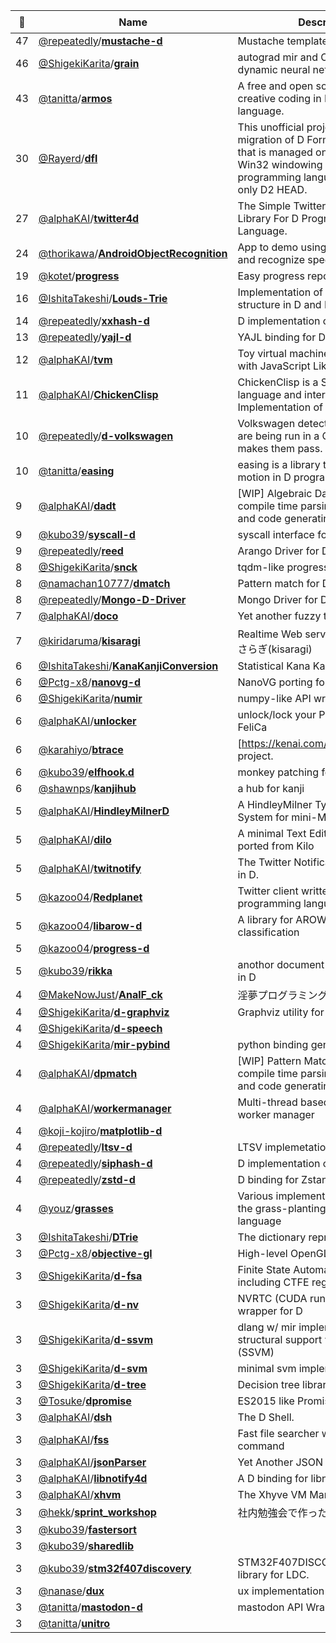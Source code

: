 |:star2: | Name | Description | 🌍|
|---|---|---|---|
|47|[@repeatedly](https://github.com/repeatedly)/[**mustache-d**](https://github.com/repeatedly/mustache-d)|Mustache template engine for D|[:arrow_upper_right:](http://mustache.github.com/)|
|46|[@ShigekiKarita](https://github.com/ShigekiKarita)/[**grain**](https://github.com/ShigekiKarita/grain)|autograd mir and CUDA library for dynamic neural networks in D.|[:arrow_upper_right:](https://shigekikarita.github.io/grain)|
|43|[@tanitta](https://github.com/tanitta)/[**armos**](https://github.com/tanitta/armos)|A free and open source library for creative coding in D programming language.||
|30|[@Rayerd](https://github.com/Rayerd)/[**dfl**](https://github.com/Rayerd/dfl)|This unofficial project for D2.x is a migration of D Forms Library (DFL) that is managed on SVN. DFL is a Win32 windowing library for the D programming language. We support only D2 HEAD.|[:arrow_upper_right:](http://wiki.dprogramming.com/Dfl/HomePage)|
|27|[@alphaKAI](https://github.com/alphaKAI)/[**twitter4d**](https://github.com/alphaKAI/twitter4d)|The Simple Twitter API Wrapper Library For D Programming Language.||
|24|[@thorikawa](https://github.com/thorikawa)/[**AndroidObjectRecognition**](https://github.com/thorikawa/AndroidObjectRecognition)|App to demo using android camera and recognize specific object.||
|19|[@kotet](https://github.com/kotet)/[**progress**](https://github.com/kotet/progress)|Easy progress reporting for D||
|16|[@IshitaTakeshi](https://github.com/IshitaTakeshi)/[**Louds-Trie**](https://github.com/IshitaTakeshi/Louds-Trie)|Implementation of the Trie data structure in D and Python.||
|14|[@repeatedly](https://github.com/repeatedly)/[**xxhash-d**](https://github.com/repeatedly/xxhash-d)|D implementation of xxhash||
|13|[@repeatedly](https://github.com/repeatedly)/[**yajl-d**](https://github.com/repeatedly/yajl-d)|YAJL binding for D||
|12|[@alphaKAI](https://github.com/alphaKAI)/[**tvm**](https://github.com/alphaKAI/tvm)|Toy virtual machine and JIT Engine with JavaScript Like Syntax||
|11|[@alphaKAI](https://github.com/alphaKAI)/[**ChickenClisp**](https://github.com/alphaKAI/ChickenClisp)|ChickenClisp is a Scheme like language and interpreter. An Implementation of Orelang in D||
|10|[@repeatedly](https://github.com/repeatedly)/[**d-volkswagen**](https://github.com/repeatedly/d-volkswagen)|Volkswagen detects when your tests are being run in a CI server, and makes them pass.||
|10|[@tanitta](https://github.com/tanitta)/[**easing**](https://github.com/tanitta/easing)|easing is a library that add flavor to motion in D programming language.||
|9|[@alphaKAI](https://github.com/alphaKAI)/[**dadt**](https://github.com/alphaKAI/dadt)|[WIP] Algebraic Data Type for D,  by compile time parsing with pegged and code generating||
|9|[@kubo39](https://github.com/kubo39)/[**syscall-d**](https://github.com/kubo39/syscall-d)|syscall interface for D.|[:arrow_upper_right:](http://code.dlang.org/packages/syscall-d)|
|9|[@repeatedly](https://github.com/repeatedly)/[**reed**](https://github.com/repeatedly/reed)|Arango Driver for D||
|8|[@ShigekiKarita](https://github.com/ShigekiKarita)/[**snck**](https://github.com/ShigekiKarita/snck)|tqdm-like progress bar for D||
|8|[@namachan10777](https://github.com/namachan10777)/[**dmatch**](https://github.com/namachan10777/dmatch)|Pattern match for D Language.||
|8|[@repeatedly](https://github.com/repeatedly)/[**Mongo-D-Driver**](https://github.com/repeatedly/Mongo-D-Driver)|Mongo Driver for D|[:arrow_upper_right:](http://www.mongodb.org/)|
|7|[@alphaKAI](https://github.com/alphaKAI)/[**doco**](https://github.com/alphaKAI/doco)|Yet another fuzzy text selector.||
|7|[@kiridaruma](https://github.com/kiridaruma)/[**kisaragi**](https://github.com/kiridaruma/kisaragi)|Realtime Web service framework きさらぎ(kisaragi)||
|6|[@IshitaTakeshi](https://github.com/IshitaTakeshi)/[**KanaKanjiConversion**](https://github.com/IshitaTakeshi/KanaKanjiConversion)|Statistical Kana Kanji Conversion||
|6|[@Pctg-x8](https://github.com/Pctg-x8)/[**nanovg-d**](https://github.com/Pctg-x8/nanovg-d)|NanoVG porting for dlang||
|6|[@ShigekiKarita](https://github.com/ShigekiKarita)/[**numir**](https://github.com/ShigekiKarita/numir)|numpy-like API wrappers of mir||
|6|[@alphaKAI](https://github.com/alphaKAI)/[**unlocker**](https://github.com/alphaKAI/unlocker)|unlock/lock your PC by touching with FeliCa||
|6|[@karahiyo](https://github.com/karahiyo)/[**btrace**](https://github.com/karahiyo/btrace)|[https://kenai.com/projects/btrace/]'s project.||
|6|[@kubo39](https://github.com/kubo39)/[**elfhook.d**](https://github.com/kubo39/elfhook.d)|monkey patching for shared object.||
|6|[@shawnps](https://github.com/shawnps)/[**kanjihub**](https://github.com/shawnps/kanjihub)|a hub for kanji||
|5|[@alphaKAI](https://github.com/alphaKAI)/[**HindleyMilnerD**](https://github.com/alphaKAI/HindleyMilnerD)|A HindleyMilner Type Inference System for mini-ML in D.||
|5|[@alphaKAI](https://github.com/alphaKAI)/[**dilo**](https://github.com/alphaKAI/dilo)|A minimal Text Editor in D Language, ported from Kilo||
|5|[@alphaKAI](https://github.com/alphaKAI)/[**twitnotify**](https://github.com/alphaKAI/twitnotify)|The Twitter Notification tool. Written in D.||
|5|[@kazoo04](https://github.com/kazoo04)/[**Redplanet**](https://github.com/kazoo04/Redplanet)|Twitter client written in the D programming language.||
|5|[@kazoo04](https://github.com/kazoo04)/[**libarow-d**](https://github.com/kazoo04/libarow-d)|A library for AROW linear classification||
|5|[@kazoo04](https://github.com/kazoo04)/[**progress-d**](https://github.com/kazoo04/progress-d)|||
|5|[@kubo39](https://github.com/kubo39)/[**rikka**](https://github.com/kubo39/rikka)|anothor document database written in D||
|4|[@MakeNowJust](https://github.com/MakeNowJust)/[**AnalF_ck**](https://github.com/MakeNowJust/AnalF_ck)|淫夢プログラミング言語||
|4|[@ShigekiKarita](https://github.com/ShigekiKarita)/[**d-graphviz**](https://github.com/ShigekiKarita/d-graphviz)|Graphviz utility for D||
|4|[@ShigekiKarita](https://github.com/ShigekiKarita)/[**d-speech**](https://github.com/ShigekiKarita/d-speech)||[:arrow_upper_right:](https://shigekikarita.github.io/d-speech/dspeech.html)|
|4|[@ShigekiKarita](https://github.com/ShigekiKarita)/[**mir-pybind**](https://github.com/ShigekiKarita/mir-pybind)|python binding generator for D||
|4|[@alphaKAI](https://github.com/alphaKAI)/[**dpmatch**](https://github.com/alphaKAI/dpmatch)|[WIP] Pattern Matching for D, by compile time parsing with pegged and code generating||
|4|[@alphaKAI](https://github.com/alphaKAI)/[**workermanager**](https://github.com/alphaKAI/workermanager)|Multi-thread based asynchronized worker manager||
|4|[@koji-kojiro](https://github.com/koji-kojiro)/[**matplotlib-d**](https://github.com/koji-kojiro/matplotlib-d)|||
|4|[@repeatedly](https://github.com/repeatedly)/[**ltsv-d**](https://github.com/repeatedly/ltsv-d)|LTSV implemetation for D||
|4|[@repeatedly](https://github.com/repeatedly)/[**siphash-d**](https://github.com/repeatedly/siphash-d)|D implementation of SipHash||
|4|[@repeatedly](https://github.com/repeatedly)/[**zstd-d**](https://github.com/repeatedly/zstd-d)|D binding for Zstandard||
|4|[@youz](https://github.com/youz)/[**grasses**](https://github.com/youz/grasses)|Various implementations of 'Grass' the grass-planting programming language||
|3|[@IshitaTakeshi](https://github.com/IshitaTakeshi)/[**DTrie**](https://github.com/IshitaTakeshi/DTrie)|The dictionary representation of Trie||
|3|[@Pctg-x8](https://github.com/Pctg-x8)/[**objective-gl**](https://github.com/Pctg-x8/objective-gl)|High-level OpenGL Wrapper/Helper||
|3|[@ShigekiKarita](https://github.com/ShigekiKarita)/[**d-fsa**](https://github.com/ShigekiKarita/d-fsa)|Finite State Automata Library for D including CTFE regex||
|3|[@ShigekiKarita](https://github.com/ShigekiKarita)/[**d-nv**](https://github.com/ShigekiKarita/d-nv)|NVRTC (CUDA runtime compiler) wrapper for D||
|3|[@ShigekiKarita](https://github.com/ShigekiKarita)/[**d-ssvm**](https://github.com/ShigekiKarita/d-ssvm)|dlang w/ mir implementation of structural support vector machines (SSVM)||
|3|[@ShigekiKarita](https://github.com/ShigekiKarita)/[**d-svm**](https://github.com/ShigekiKarita/d-svm)|minimal svm implementation||
|3|[@ShigekiKarita](https://github.com/ShigekiKarita)/[**d-tree**](https://github.com/ShigekiKarita/d-tree)|Decision tree library for D||
|3|[@Tosuke](https://github.com/Tosuke)/[**dpromise**](https://github.com/Tosuke/dpromise)|ES2015 like Promises for dlang||
|3|[@alphaKAI](https://github.com/alphaKAI)/[**dsh**](https://github.com/alphaKAI/dsh)|The D Shell.||
|3|[@alphaKAI](https://github.com/alphaKAI)/[**fss**](https://github.com/alphaKAI/fss)|Fast file searcher with locate command||
|3|[@alphaKAI](https://github.com/alphaKAI)/[**jsonParser**](https://github.com/alphaKAI/jsonParser)|Yet Another JSON parser for D.||
|3|[@alphaKAI](https://github.com/alphaKAI)/[**libnotify4d**](https://github.com/alphaKAI/libnotify4d)|A D binding for libnotify||
|3|[@alphaKAI](https://github.com/alphaKAI)/[**xhvm**](https://github.com/alphaKAI/xhvm)|The Xhyve VM Manager||
|3|[@hekk](https://github.com/hekk)/[**sprint_workshop**](https://github.com/hekk/sprint_workshop)|社内勉強会で作ったもの||
|3|[@kubo39](https://github.com/kubo39)/[**fastersort**](https://github.com/kubo39/fastersort)|||
|3|[@kubo39](https://github.com/kubo39)/[**sharedlib**](https://github.com/kubo39/sharedlib)|||
|3|[@kubo39](https://github.com/kubo39)/[**stm32f407discovery**](https://github.com/kubo39/stm32f407discovery)|STM32F407DISCOVERY dev board library for LDC.||
|3|[@nanase](https://github.com/nanase)/[**dux**](https://github.com/nanase/dux)|ux implementation for D||
|3|[@tanitta](https://github.com/tanitta)/[**mastodon-d**](https://github.com/tanitta/mastodon-d)|mastodon API Wrapper for dlang||
|3|[@tanitta](https://github.com/tanitta)/[**unitro**](https://github.com/tanitta/unitro)|||

